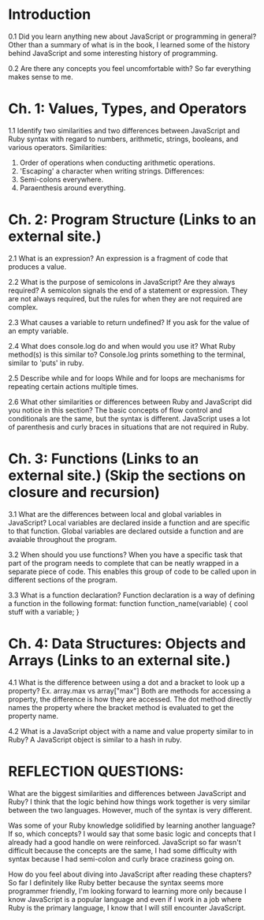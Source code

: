 # Introduction

0.1 Did you learn anything new about JavaScript or programming in general?
Other than a summary of what is in the book, I learned some of the history behind JavaScript and some interesting history of programming.

0.2 Are there any concepts you feel uncomfortable with?
So far everything makes sense to me.


# Ch. 1: Values, Types, and Operators

1.1 Identify two similarities and two differences between JavaScript and Ruby syntax with regard to numbers, arithmetic, strings, booleans, and various operators.
Similarities:
1) Order of operations when conducting arithmetic operations.
2) 'Escaping' a character when writing strings.
Differences:
1) Semi-colons everywhere.
2) Paraenthesis around everything.


# Ch. 2: Program Structure (Links to an external site.)

2.1 What is an expression?
An expression is a fragment of code that produces a value.

2.2 What is the purpose of semicolons in JavaScript? Are they always required?
A semicolon signals the end of a statement or expression.  They are not always required, but the rules for when they are not required are complex.

2.3 What causes a variable to return undefined?
If you ask for the value of an empty variable.

2.4 What does console.log do and when would you use it? What Ruby method(s) is this similar to?
Console.log prints something to the terminal, similar to 'puts' in ruby.

2.5 Describe while and for loops
While and for loops are mechanisms for repeating certain actions multiple times.

2.6 What other similarities or differences between Ruby and JavaScript did you notice in this section?
The basic concepts of flow control and conditionals are the same, but the syntax is different.  JavaScript uses a lot of parenthesis and curly braces in situations that are not required in Ruby.


# Ch. 3: Functions (Links to an external site.) (Skip the sections on closure and recursion)

3.1 What are the differences between local and global variables in JavaScript?
Local variables are declared inside a function and are specific to that function.  Global variables are declared outside a function and are avaiable throughout the program.

3.2 When should you use functions?
When you have a specific task that part of the program needs to complete that can be neatly wrapped in a separate piece of code.  This enables this group of code to be called upon in different sections of the program.

3.3 What is a function declaration?
Function declaration is a way of defining a function in the following format:
function function_name(variable) {
  cool stuff with a variable;
}


# Ch. 4: Data Structures: Objects and Arrays (Links to an external site.)

4.1 What is the difference between using a dot and a bracket to look up a property? Ex. array.max vs array["max"]
Both are methods for accessing a property, the difference is how they are accessed.  The dot method directly names the property where the bracket method is evaluated to get the property name.

4.2 What is a JavaScript object with a name and value property similar to in Ruby?
A JavaScript object is similar to a hash in ruby.


# REFLECTION QUESTIONS:

What are the biggest similarities and differences between JavaScript and Ruby?
I think that the logic behind how things work together is very similar between the two languages.  However, much of the syntax is very different.

Was some of your Ruby knowledge solidified by learning another language? If so, which concepts?
I would say that some basic logic and concepts that I already had a good handle on were reinforced.  JavaScript so far wasn't difficult because the concepts are the same, I had some difficulty with syntax because I had semi-colon and curly brace craziness going on.

How do you feel about diving into JavaScript after reading these chapters?
So far I definitely like Ruby better because the syntax seems more programmer friendly, I'm looking forward to learning more only because I know JavaScript is a popular language and even if I work in a job where Ruby is the primary language, I know that I will still encounter JavaScript.